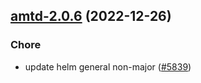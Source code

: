 

## [amtd-2.0.6](https://github.com/truecharts/charts/compare/amtd-2.0.5...amtd-2.0.6) (2022-12-26)

### Chore

- update helm general non-major ([#5839](https://github.com/truecharts/charts/issues/5839))
  
  